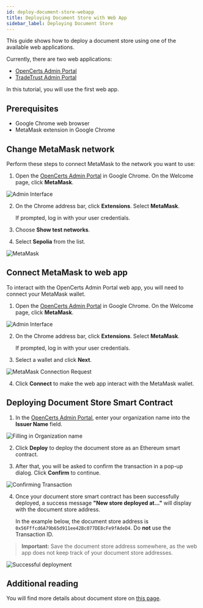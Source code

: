 ```yaml
---
id: deploy-document-store-webapp
title: Deploying Document Store with Web App
sidebar_label: Deploying Document Store
---
```


This guide shows how to deploy a document store using one of the available web applications.

Currently, there are two web applications:

- [OpenCerts Admin Portal](https://admin.opencerts.io/)
- [TradeTrust Admin Portal](https://admin.tradetrust.io/)

In this tutorial, you will use the first web app.

## Prerequisites

- Google Chrome web browser
- MetaMask extension in Google Chrome

## Change MetaMask network

<!-- #Flag# This section may need updating to reflect the new version of https://admin.opencerts.io/ -->

Perform these steps to connect MetaMask to the network you want to use:
1. Open the [OpenCerts Admin Portal](https://admin.opencerts.io/) in Google Chrome. On the Welcome page, click **MetaMask**.

![Admin Interface](/docs/integrator-section/webapp-tutorial/document-store-webapp/interface.png)

2. On the Chrome address bar, click **Extensions**. Select **MetaMask**.

    If prompted, log in with your user credentials.

3. Choose **Show test networks**.
4. Select **Sepolia** from the list.

![MetaMask](/docs/integrator-section/webapp-tutorial/document-store-webapp/sepolia.png)

## Connect MetaMask to web app

To interact with the OpenCerts Admin Portal web app, you will need to connect your MetaMask wallet. 

1. Open the [OpenCerts Admin Portal](https://admin.opencerts.io/) in Google Chrome. On the Welcome page, click **MetaMask**.

![Admin Interface](/docs/integrator-section/webapp-tutorial/document-store-webapp/interface.png)

2. On the Chrome address bar, click **Extensions**. Select **MetaMask**.
    
    If prompted, log in with your user credentials.

3. Select a wallet and click **Next**.

![MetaMask Connection Request](/docs/integrator-section/webapp-tutorial/document-store-webapp/select-wallet.png)

4. Click **Connect** to make the web app interact with the MetaMask wallet.

## Deploying Document Store Smart Contract

1. In the [OpenCerts Admin Portal](https://admin.opencerts.io/), enter your organization name into the **Issuer Name** field. 

![Filling in Organization name](/docs/integrator-section/webapp-tutorial/document-store-webapp/deploy.png)

2. Click **Deploy** to deploy the document store as an Ethereum smart contract.

3. After that, you will be asked to confirm the transaction in a pop-up dialog. Click **Confirm** to continue.

![Confirming Transaction](/docs/integrator-section/webapp-tutorial/document-store-webapp/confirmation.png)

4. Once your document store smart contract has been successfully deployed, a success message **"New store deployed at..."** will display with the document store address. 

    In the example below, the document store address is `0x56Fffcd6A79b65d911ee42Bc077DE8cFe9fAdeD4`. Do **not** use the Transaction ID.

>**Important:** Save the document store address somewhere, as the web app does not keep track of your document store addresses.

![Successful deployment](/docs/integrator-section/webapp-tutorial/document-store-webapp/success.png)

## Additional reading
You will find more details about document store on [this page](/docs/integrator-section/verifiable-document/ethereum/document-store).